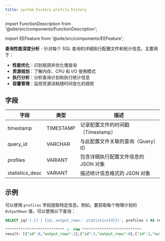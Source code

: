 ```yaml
---
title: system_history.profile_history
---
```


import FunctionDescription from '@site/src/components/FunctionDescription';

<FunctionDescription description="Introduced or updated: v1.2.764"/>

import EEFeature from '@site/src/components/EEFeature';

<EEFeature featureName='PROFILE HISTORY'/>

**查询性能深度分析** - 针对每个 SQL 查询的详细执行配置文件和统计信息。主要用于：

- **性能优化**：识别瓶颈并优化慢查询
- **资源规划**：了解内存、CPU 和 I/O 使用模式
- **执行分析**：分析查询计划和执行统计信息
- **容量管理**：监控资源消耗随时间变化的趋势

## 字段

| 字段            | 类型      | 描述                                       |
|-----------------|-----------|--------------------------------------------|
| timestamp       | TIMESTAMP | 记录配置文件的时间戳（Timestamp）          |
| query_id        | VARCHAR   | 与此配置文件关联的查询（Query）ID          |
| profiles        | VARIANT   | 包含详细执行配置文件信息的 JSON 对象       |
| statistics_desc | VARIANT   | 描述统计信息格式的 JSON 对象               |

## 示例

可以使用 `profiles` 字段提取特定信息。例如，要获取每个物理计划的 `OutputRows` 值，可以使用以下查询：
```sql
SELECT jq('[.[] | {id, output_rows: .statistics[4]}]', profiles ) AS result FROM system_history.profile_history LIMIT 1;

*************************** 1. row ***************************
result: [{"id":0,"output_rows":1},{"id":3,"output_rows":8},{"id":1,"output_rows":1},{"id":2,"output_rows":1}]
```